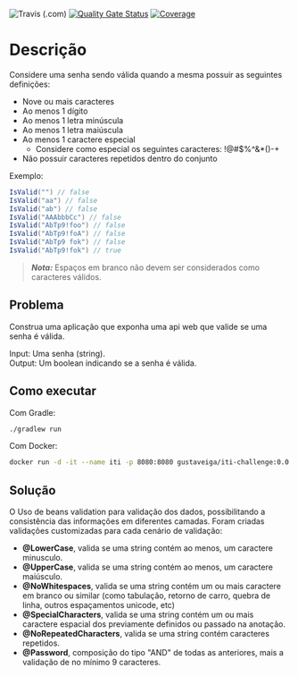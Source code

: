 ![Travis (.com)](https://app.travis-ci.com/gustavo-veiga/iti-backend-challenge.svg?branch=master)
[![Quality Gate Status](https://sonarcloud.io/api/project_badges/measure?project=gustavo-veiga_iti-backend-challenge&metric=alert_status)](https://sonarcloud.io/summary/new_code?id=gustavo-veiga_iti-backend-challenge)
[![Coverage](https://sonarcloud.io/api/project_badges/measure?project=gustavo-veiga_iti-backend-challenge&metric=coverage)](https://sonarcloud.io/summary/new_code?id=gustavo-veiga_iti-backend-challenge)

# Descrição

Considere uma senha sendo válida quando a mesma possuir as seguintes definições:

- Nove ou mais caracteres
- Ao menos 1 dígito
- Ao menos 1 letra minúscula
- Ao menos 1 letra maiúscula
- Ao menos 1 caractere especial
  - Considere como especial os seguintes caracteres: !@#$%^&*()-+
- Não possuir caracteres repetidos dentro do conjunto

Exemplo:  

```c#
IsValid("") // false  
IsValid("aa") // false  
IsValid("ab") // false  
IsValid("AAAbbbCc") // false  
IsValid("AbTp9!foo") // false  
IsValid("AbTp9!foA") // false
IsValid("AbTp9 fok") // false
IsValid("AbTp9!fok") // true
```

> **_Nota:_**  Espaços em branco não devem ser considerados como caracteres válidos.

## Problema

Construa uma aplicação que exponha uma api web que valide se uma senha é válida.

Input: Uma senha (string).  
Output: Um boolean indicando se a senha é válida.

## Como executar

Com Gradle:
```bash
./gradlew run
```

Com Docker:
```bash
docker run -d -it --name iti -p 8080:8080 gustaveiga/iti-challenge:0.0.1
```

## Solução
O Uso de beans validation para validação dos dados,  possibilitando a consistência das informações em diferentes camadas.
Foram criadas validações customizadas para cada cenário de validação:
- **@LowerCase**, valida se uma string contém ao menos, um caractere minusculo.
- **@UpperCase**, valida se uma string contém ao menos, um caractere maiúsculo.
- **@NoWhitespaces**, valida se uma string contém um ou mais caractere em branco ou similar (como tabulação, retorno de carro, quebra de linha, outros espaçamentos unicode, etc)
- **@SpecialCharacters**, valida se uma string contém um ou mais caractere espacial dos previamente definidos ou passado na anotação.
- **@NoRepeatedCharacters**, valida se uma string contém caracteres repetidos.
- **@Password**, composição do tipo "AND" de todas as anteriores, mais a validação de no mínimo 9 caracteres.
